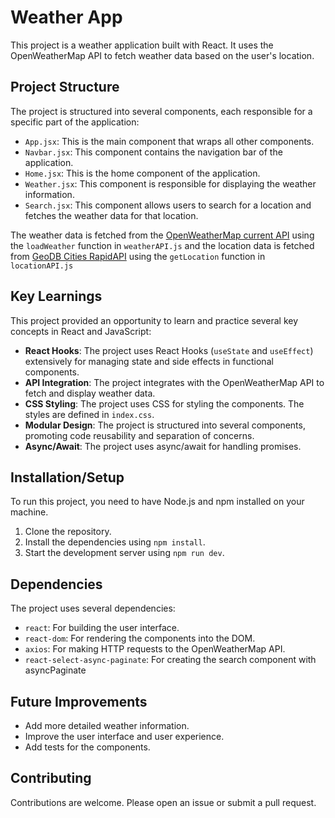 # Weather App

This project is a weather application built with React. It uses the OpenWeatherMap API to fetch weather data based on the user's location.

## Project Structure

The project is structured into several components, each responsible for a specific part of the application:

- `App.jsx`: This is the main component that wraps all other components.
- `Navbar.jsx`: This component contains the navigation bar of the application.
- `Home.jsx`: This is the home component of the application.
- `Weather.jsx`: This component is responsible for displaying the weather information.
- `Search.jsx`: This component allows users to search for a location and fetches the weather data for that location.

The weather data is fetched from the [OpenWeatherMap current API](https://openweathermap.org/current) using the `loadWeather` function in `weatherAPI.js` and the location data is fetched from [GeoDB Cities RapidAPI](https://rapidapi.com/wirefreethought/api/geodb-cities/) using the `getLocation` function in `locationAPI.js`

## Key Learnings

This project provided an opportunity to learn and practice several key concepts in React and JavaScript:

- **React Hooks**: The project uses React Hooks (`useState` and `useEffect`) extensively for managing state and side effects in functional components.
- **API Integration**: The project integrates with the OpenWeatherMap API to fetch and display weather data.
- **CSS Styling**: The project uses CSS for styling the components. The styles are defined in `index.css`.
- **Modular Design**: The project is structured into several components, promoting code reusability and separation of concerns.
- **Async/Await**: The project uses async/await for handling promises.

## Installation/Setup

To run this project, you need to have Node.js and npm installed on your machine.

1. Clone the repository.
2. Install the dependencies using `npm install`.
3. Start the development server using `npm run dev`.

## Dependencies

The project uses several dependencies:

- `react`: For building the user interface.
- `react-dom`: For rendering the components into the DOM.
- `axios`: For making HTTP requests to the OpenWeatherMap API.
- `react-select-async-paginate`: For creating the search component with asyncPaginate

## Future Improvements

- Add more detailed weather information.
- Improve the user interface and user experience.
- Add tests for the components.

## Contributing

Contributions are welcome. Please open an issue or submit a pull request.